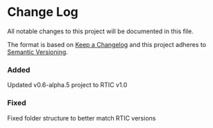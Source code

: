 # Change Log

All notable changes to this project will be documented in this file.

The format is based on [Keep a Changelog](http://keepachangelog.com/)
and this project adheres to [Semantic Versioning](http://semver.org/).

### Added

Updated v0.6-alpha.5 project to RTIC v1.0

### Fixed

Fixed folder structure to better match RTIC versions
